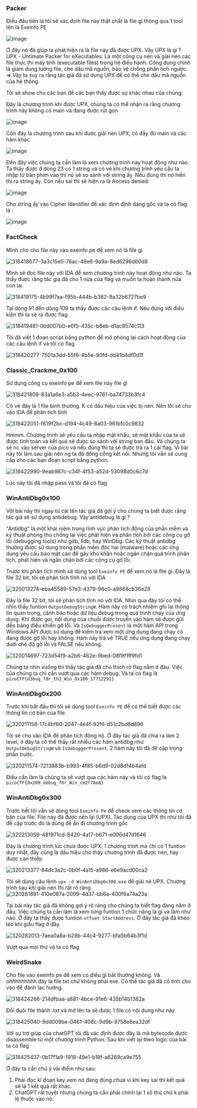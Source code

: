 ### Packer

Điều đầu tiên là tôi sẽ xác định file này thật chất là file gì thông qua 1 tool tên là Exeinfo PE

![image](https://github.com/LDV-SpaceK/PicoCTF2024-Team/assets/104505732/c518fd46-8e76-452f-b667-4061bfb9d863)


Ở đây nó đã giúp ta phát hiện ra là file này đã được UPX. Vậy UPX là gì ?
UPX - Untimate Packer for eXecutables: Là một công cụ nén và giải nén các file thực thi máy tính (executable files) trong hệ điều hành. Công dụng chính là giảm dung lương file, che dấu mã nguồn, bảo vệ chống phân tích ngược.
 => Vậy ta suy ra rằng tác giả đã sử dụng UPX để có thể che dấu mã nguồn của hệ thống.
 
Tôi sẽ show cho các bạn để các bạn thấy được sự khác nhau của chúng:

Đây là chương trình khi được UPX, chúng ta có thể nhận ra rằng chương trình này không có main và đang được rút gọn

![image](https://github.com/LDV-SpaceK/PicoCTF2024-Team/assets/104505732/2b2cf1bd-720c-4c49-ac73-a7a17c198b6c)

Còn đây là chương trình sau khi được giải nén UPX, có đầy đủ main và các hàm khác

![image](https://github.com/LDV-SpaceK/PicoCTF2024-Team/assets/104505732/3cc9cbc5-8f3e-44f9-baad-96f0385dffe5)

Đến đây việc chúng ta cần làm là xem chương trình này hoạt động như nào. Ta thấy được ở dòng 23 có 1 string và có vẻ khi chương trình yêu cầu ta nhập từ bàn phím vào thì nó sẽ so sánh với string ấy. Nếu đúng thì nó hiển thị ra string ấy. Còn nếu sai thì sẽ hiện ra là Access denied.

![image](https://github.com/LDV-SpaceK/PicoCTF2024-Team/assets/104505732/eaa209f9-bd61-43c1-9817-b23ddfac0ee0)

Cho string ấy vào Cipher Identifier để xác định định dạng gốc và ta có flag là : 

![image](https://github.com/LDV-SpaceK/PicoCTF2024-Team/assets/104505732/575d4f6f-9a11-44bd-96bc-2354327fb0a0)

### FactCheck

Mình cho cho file này vào exeinfo pe để xem nó là file gì

![318418677-3a3c15e5-76ac-48e6-9a9a-8ed6296d60d8](https://github.com/LDV-SpaceK/PicoCTF2024-Team/assets/104505732/47434eca-c2d7-4952-863f-a013e9a0fc05)


Mình sẽ đọc file này với IDA để xem chương trình này hoạt động như nào. Ta thấy được rằng tác giả đã cho 1 nửa của flag và muốn ta hoàn thành nửa con lại.

![318419175-4b99f7aa-f95b-444b-b382-8a32b6727be9](https://github.com/LDV-SpaceK/PicoCTF2024-Team/assets/104505732/725f508a-1b84-4fc2-9fa6-5acf756a05f6)


Tại dòng 91 đến dòng 109 ta thấy được các câu lệnh if. Nếu đúng với điều kiện thì ta sẽ ra được flag

![318419481-0bd007b0-e0f5-435c-b8eb-d1ac8574c113](https://github.com/LDV-SpaceK/PicoCTF2024-Team/assets/104505732/d920d97b-2d4b-4411-91a1-7ce1d8b71a8c)

Tôi đã viết 1 đoạn script bằng python để mô phỏng lại cách hoạt động của các câu lệnh if và tôi có flag

![318420277-7501a3dd-55f8-4b5e-90fd-dd41b4df0d1f](https://github.com/LDV-SpaceK/PicoCTF2024-Team/assets/104505732/5935be07-4836-4cfd-a1bf-86ed13443263)


### Classic_Crackme_0x100

Sử dụng công cụ exeinfo pe để xem file này file gì

![318421808-83a1a6e3-a5b3-4eec-9761-ba74733b3fc4](https://github.com/LDV-SpaceK/PicoCTF2024-Team/assets/104505732/9782a0eb-f709-4178-b590-b1bed5cce929)


Có vẻ đây là 1 file bình thường. K có dấu hiệu của việc bị nén. Nên tôi sẽ cho vào IDA để phân tích tĩnh

![318422051-f619f2bc-d194-4c49-8a03-961bfc0c9832](https://github.com/LDV-SpaceK/PicoCTF2024-Team/assets/104505732/b7017495-a2d9-404f-ba7d-44b215f770cf)

Hmmm. Chương trình sẽ yêu cầu ta nhập mật khẩu, sẽ mật khẩu của ta sẽ được tính toán và kết quả sẽ được so sánh với string ban đầu. Và chúng ta sẽ nc vào server của pico và nếu đúng thì ta sẽ được trả ra 1 cái flag. Vì bài này tôi làm sau giải nên ng ta đã đóng cổng kết nối. Nhưng tôi vẫn sẽ cung cấp cho các bạn đoạn script bằng python.

![318422990-9eab987c-c34f-4f53-a52d-53098d0c6c7d](https://github.com/LDV-SpaceK/PicoCTF2024-Team/assets/104505732/9355ccc4-7964-4c3e-8868-cadeb8bb71a0)

Lúc này tôi đã nhập pass và tôi đã có flag

### WinAntiDbg0x100

Với bài này thì ngay từ cái tên tác giả đã gợi ý cho chúng ta biết được rằng tác giả sẽ sử dụng antidebug. Vậy antidebug là gì ?

"Antidbg" là một khái niệm trong lĩnh vực phân tích động của phần mềm và kỹ thuật phòng thủ chống lại việc phát hiện và phân tích bởi các công cụ gỡ lỗi (debugging tools) như gdb, lldb, hay WinDbg. Các kỹ thuật antidbg thường được sử dụng trong phần mềm độc hại (malware) hoặc các ứng dụng yêu cầu bảo mật cao để gây khó khăn hoặc ngăn chặn quá trình phân tích, phát hiện và ngăn chặn bởi các công cụ gỡ lỗi.

Trước khi phân tích mình sẽ dùng tool `Exeinfo PE` để xem nó là file gì. Đây là file 32 bit, tôi sẽ phân tích tĩnh nó với IDA

![320013274-eba45589-57e3-4379-96c0-a9868cb36e28](https://github.com/LDV-SpaceK/PicoCTF2024-Team/assets/104505732/9d94f93c-2b6c-4b4b-a0a5-e38b5a48b6b0)


Đây là file 32 bit, tôi sẽ phân tích tĩnh nó với IDA. Nhìn qua đây tôi có thể nhìn thấy funtion `OutputDebugStringW`. Hàm này có trách nhiệm ghi lại thông tin quan trọng, cảnh báo hoặc dữ liệu debug trong quá trình chạy của ứng dụng. Khi được gọi, nội dung của chuỗi được truyền vào hàm sẽ được gửi đến bảng điều khiển gỡ lỗi. 
Và `IsDebuggerPresent` là một hàm API trong Windows API được sử dụng để kiểm tra xem một ứng dụng đang chạy có đang được gỡ lỗi hay không. Hàm này trả về TRUE nếu ứng dụng đang chạy dưới chế độ gỡ lỗi và FALSE nếu không.

![320014697-723d54f9-a2b6-462e-9bed-08f9f1ff9fd1](https://github.com/LDV-SpaceK/PicoCTF2024-Team/assets/104505732/56ba92d7-514f-42d4-8be0-767ae711158c)

Chúng ta nhìn xuống thì thấy tác giả đã chú thích rõ flag nằm ở đâu. Việc của chúng ta chỉ cần vượt qua các hàm debug. Và ta có flag là `picoCTF{d3bug_f0r_th3_Win_0x100_17712291}`

### WinAntiDbg0x200

Trước khi bắt đầu thì tôi sẽ dùng tool `Exeinfo PE` để có thể biết được các thông tin cơ bản của file.

![320211158-17c4bf60-2047-4e4f-92f6-d51c2bd6d896](https://github.com/LDV-SpaceK/PicoCTF2024-Team/assets/104505732/8e397e3b-983d-4488-a38c-4ed85aa8a0a9)

Tôi sẽ cho vào IDA để phân tích động nó. Ở đây tác giả đã chia ra làm 2 level, ở đây ta có thể thấy rất nhiều các hàm antidbg như
`OutputDebugStringW` và `IsDebuggerPresent`. 2 hàm này tôi đã đề cập trong phần trước.

![320211574-7213883b-b993-4f85-b6d9-02d8d14b4afd](https://github.com/LDV-SpaceK/PicoCTF2024-Team/assets/104505732/0564741d-405a-4be9-9d59-07021b889b06)

Điều cần làm là chúng ta sẽ vượt qua các hàm này và tôi có flag là `picoCTF{0x200_debug_f0r_Win_ce2f78e8}`

### WinAntiDbg0x300

Trước hết tôi vẫn sẽ dùng tool `Exeinfo Pe` để check xem các thông tin cơ bản của file. File này đã được nén lại (UPX). Tác dụng của UPX thì như tôi đã để cập trước đó là dùng để ẩn đi chương trình gốc

![320213059-481971cd-8420-4a17-b671-e006d47d1646](https://github.com/LDV-SpaceK/PicoCTF2024-Team/assets/104505732/f450bfbc-807c-4aef-8a3f-79e1444f478c)

 Đây là chương trình lúc chưa được UPX, 1 chương trình mà chỉ có 1 funtion duy nhất, đây cũng là dấu hiệu cho thấy chương trình đã được nén, hay được can thiệp

![320213377-84dc3a2c-0b0f-4a15-a986-e6e9acd00ca2](https://github.com/LDV-SpaceK/PicoCTF2024-Team/assets/104505732/b1958904-4392-454a-b81f-6b35a1a221a2)

 Tôi sẽ dùng câu lệnh `upx -d WinAntiDbg0x300.exe` để giải né UPX. Chương trình sau khi giải nén thì rất rõ ràng. 
![320281891-410e087a-2099-4d37-bb6a-400f6a74a23a](https://github.com/LDV-SpaceK/PicoCTF2024-Team/assets/104505732/530ab2f4-6b45-4b27-b68f-eabd1c3f8df2)


Tại bài này tác giả đã không gợi ý rõ ràng cho chúng ta biết flag đang nằm ở đâu. Việc chúng ta cần làm là xem từng funtion 1 chức năng là gì và làm như nào. Ở đây ta thấy được funtion `offset StartAddress`. Ở đây tác giả đã khéo léo khi giấu flag ở đây. 

![320282013-7aea0a8a-b28b-44c4-9277-bfa5b64b3f1d](https://github.com/LDV-SpaceK/PicoCTF2024-Team/assets/104505732/156caa1b-2735-4731-b099-f8cb036f3735)

Vượt qua mọi thứ và ta có flag

### WeirdSnake

Cho file vào exeinfo pe để xem có điều gì bất thường không. Và ohhhhhhhhh đây là file txt chứ không phải exe. Có thể tác giả đã cố tình cho vào để đánh lạc hướng.

![318424266-214dfbaa-a881-4bce-91e6-435b14b1362a](https://github.com/LDV-SpaceK/PicoCTF2024-Team/assets/104505732/3bde3a40-77f2-433a-9c78-2bfffb0b65b4)

Đổi đuôi file thành .txt và mở lên ta sẽ được 1 file có nội dung như này

![318425040-9dd009be-0461-408c-9d9b-9758e8ea32df](https://github.com/LDV-SpaceK/PicoCTF2024-Team/assets/104505732/6792c793-39a9-433b-bc13-7f5228ac206e)

Với sự trợ giúp của chatGPT tôi đã xác định được đây là mã bytecode được disassemble từ một chương trình Python. Sau khi viết lại theo logic của bài ta có flag

![318425437-0b17f1a9-1918-49e1-b18f-a6269ca9e755](https://github.com/LDV-SpaceK/PicoCTF2024-Team/assets/104505732/539e4fad-c7ab-445a-b6d2-a5047572bbba)


Ở đây ta cần chú ý vài điểm như sau:
1. Phải đọc kĩ đoạn key xem nó đang đúng chưa vì khi key sai thì kết quả sẽ là 1 kết quả rất khác.
2. ChatGPT rất tuyệt nhưng chúng ta cần phải chỉnh lại 1 số thứ chứ k phải lệ thuộc vào nó.



